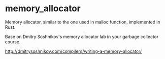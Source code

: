# memory_allocator
Memory allocator, similar to the one used in malloc function, implemented in Rust.

Base on Dmitry Soshnikov's memory allocator lab in your garbage collector course.	

http://dmitrysoshnikov.com/compilers/writing-a-memory-allocator/
